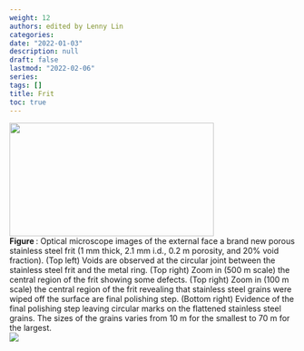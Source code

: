 ```yaml
---
weight: 12
authors: edited by Lenny Lin
categories: 
date: "2022-01-03"
description: null
draft: false
lastmod: "2022-02-06"
series: 
tags: []
title: Frit
toc: true
---
```



<img width ="360" height= "200" src = "/docs/images/"/>




<!--more-->

<figcaption><b>Figure </b>: Optical microscope images of the external face a brand new porous stainless steel frit (1 mm thick, 2.1 mm i.d., 0.2 m porosity, and 20% void fraction). (Top left) Voids are observed at the circular joint between the stainless steel frit and the metal ring. (Top right) Zoom in (500 m scale) the central region of the frit showing some defects. (Top right) Zoom in (100 m scale) the central region of the frit revealing that stainless steel grains were wiped off the surface are final polishing step. (Bottom right) Evidence of the final polishing step leaving circular marks on the flattened stainless steel grains. The sizes of the grains varies from 10 m for the smallest to 70 m for the largest.</figcaption>
<img  src = "/docs/images/Screenshot 2022-02-06 205839.png"/>


